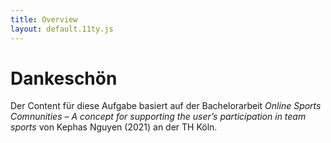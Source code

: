 ```yaml
---
title: Overview
layout: default.11ty.js
---
```


# Dankeschön


Der Content für diese Aufgabe basiert auf der Bachelorarbeit *Online Sports Comnunities – A concept for supporting the user’s participation in team sports* von Kephas Nguyen (2021) an der TH Köln.

